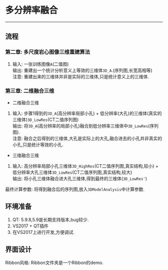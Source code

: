 # 多分辨率融合
-----------------------
## 流程

### 第二章: 多尺度岩心图像三维重建算法
1. 输入: 一张训练图像```A```(二值图)    
输出: 重建出一个统计分析意义上等效的三维体```3D_A```.(序列图,长宽高相等)     
注意: 重建出来的三维体并非是实际的三维体,只是统计意义上的三维体.


### 第三章: 二维融合三维

- 二维融合三维
1. 输入: 步骤1得到的```3D_A```(高分辨率局部小孔) + 低分辨率(大孔)的三维体(真实的三维体)```3D_LowRes```(CT二值序列图)    
输出: 将```3D_A```(高分辨率的局部小孔)融合到低分辨率三维体中```3D_LowRes```(序列图).     
注意: 融合之后得到的三维体,大孔是实际上的大孔,融合进去的小孔并非真实的小孔,只是统计等效的小孔.

- 三维融合三维
1. 输入: 高分辨率局部小孔三维体```3D_HighRes```(CT二值序列图,真实结构,较小) + 低分辨率大孔三维体```3D_LowRes```(CT二值序列图,真实结构,较大)        
输出: 将小孔三维体融合进大孔三维体,得到最终的三维体(```3D_LowRes'```)

最终计算参数: 将得到融合后的序列图,放入```3DModelAnalysis```中计算参数.

## 环境准备
1. QT: 5.9.8,5.9是长期支持版本,bug较少.
2. VS2017 + QT插件
3. 在VS2017上进行开发,方便调试.

## 界面设计
Ribbon风格: Ribbon文件夹是一个Ribbon的demo.


